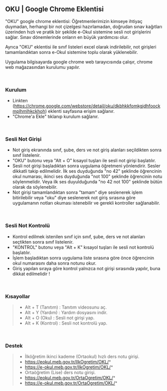   ## OKU | Google Chrome Eklentisi

"OKU" google chrome eklentisi: Öğretmenlerimizin kimseye ihtiyaç duymadan, herhangi bir not çizelgesi hazırlamadan, doğrudan sınav kağıtları üzerinden hızlı ve pratik bir şekilde e-Okul sistemine sesli not girişlerini sağlar. Sınav dönemlerinde onların en büyük yardımcısı olur.

Ayrıca "OKU" eklentisi ile sınıf listeleri excel olarak indirilebilir, not girişleri tamamlandıktan sonra e-Okul sistemine toplu olarak yüklenebilir.

Uygulama bilgisayarda google chrome web tarayıcısında çalışır, chrome web mağazasından kurulumu yapılır.

<br>
  
  ### Kurulum
- Linkten (https://chrome.google.com/webstore/detail/oku/dkbhkkfomkgjdhfoockmplhmlhkckhoh) eklenti sayfasına erişim sağlanır.
- "Chrome'a Ekle" tıklanıp kurulum sağlanır.

<br>

  ### Sesli Not Girişi
- Not giriş ekranında sınıf, şube, ders ve not giriş alanları seçildikten sonra sınıf listelenir.
- "OKU" butonu veya "Alt + O" kısayol tuşları ile sesli not girişi başlatılır.
- Sesli not girişi başladıktan sonra uygulama öğretmeni yönlendirir. Sesler dikkatli takip edilmelidir. İlk ses duyduğunda "no 42" şeklinde öğrencinin okul numarası, ikinci ses duyduğunda "not 100" şeklinde öğrencinin notu söylenmelidir. Veya ilk ses duyulduğunda "no 42 not 100" şeklinde bütün olarak da söylenebilir.
- Not girişi tamamlandıktan sonra "tamam" diye seslenerek işlem bitirilebilir veya "oku" diye seslenerek not giriş sırasına göre uygulamanın notları okuması istenebilir ve gerekli kontroller sağlanabilir.

<br>

  ### Sesli Not Kontrolü
- Kontrol edilmek istenilen sınıf için sınıf, şube, ders ve not alanları seçtikten sonra sınıf listelenir.
- "KONTROL" butonu veya "Alt + K" kısayol tuşları ile sesli not kontrolü başlatılır.
- İşlem başladıktan sonra uygulama liste sırasına göre önce öğrencinin okul numarasını daha sonra notunu okur.
- Giriş yapılan sıraya göre kontrol yalnızca not girişi sırasında yapılır, buna dikkat edilmelidir !

<br>

  ### Kısayollar
>- Alt + T (Tanıtım)  : Tanıtım videosunu aç.
>- Alt + Y (Yardım)   : Yardım dosyasını indir.
>- Alt + O (Oku)        : Sesli not girişi yap.
>- Alt + K (Kontrol)  : Sesli not kontrolü yap.

<br>

  ### Destek
>- İlköğretim ikinci kademe (Ortaokul) hızlı ders notu girişi.
>  - https://eokul.meb.gov.tr/IlkOgretim/OKL/*
>  - https://e-okul.meb.gov.tr/IlkOgretim/OKL/*
>- Ortaöğretim (Lise) ders notu girişi.
>  - https://eokul.meb.gov.tr/OrtaOgretim/OKL/*
>  - https://e-okul.meb.gov.tr/OrtaOgretim/OKL/*
